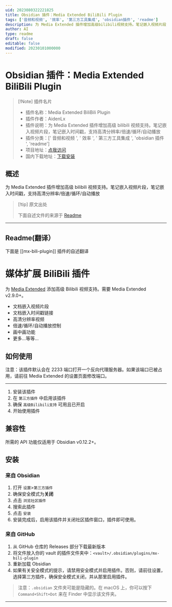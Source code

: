 ```yaml
---
uid: 2023080322221825
title: Obsidian 插件：Media Extended BiliBili Plugin
tags: ['音频和视频', '效率', '第三方工具集成', 'obsidian插件', 'readme']
description: 为 Media Extended 插件增加高级bilibili视频支持。笔记嵌入视频片段，笔记嵌入时间戳，支持高清分辨率/倍速/循环/自动播放
author: AI
type: readme
draft: false
editable: false
modified: 20230101000000
---
```


# Obsidian 插件：Media Extended BiliBili Plugin

> [!Note] 插件名片
> - 插件名称：Media Extended BiliBili Plugin
> - 插件作者：AidenLx
> - 插件说明：为 Media Extended 插件增加高级 bilibili 视频支持。笔记嵌入视频片段，笔记嵌入时间戳，支持高清分辨率/倍速/循环/自动播放
> - 插件分类：[' 音频和视频 ', ' 效率 ', ' 第三方工具集成 ', 'obsidian 插件 ', 'readme']
> - 项目地址：[点我访问](https://github.com/aidenlx/mx-bili-plugin)
> - 国内下载地址：[下载安装](https://pkmer.cn/products/plugin/pluginMarket/?mx-bili-plugin)

## 概述

为 Media Extended 插件增加高级 bilibili 视频支持。笔记嵌入视频片段，笔记嵌入时间戳，支持高清分辨率/倍速/循环/自动播放

> [!tip] 原文出处
>
>下面自述文件的来源于 [Readme](https://ghproxy.net/https://raw.githubusercontent.com/aidenlx/mx-bili-plugin/master/README.md)

---

## Readme(翻译）

下面是 [[mx-bili-plugin]] 插件的自述翻译

# 媒体扩展 BiliBili 插件

为 [Media Extended](https://github.com/aidenlx/media-extended) 添加高级 Bilibili 视频支持。需要 Media Extended v2.9.0+。

- 文档嵌入视频片段
- 文档嵌入时间戳链接
- 高清分辨率视频
- 倍速/循环/自动播放控制
- 画中画功能
- 更多...等等...

## 如何使用

注意：该插件默认会在 2233 端口打开一个反向代理服务器。如果该端口已被占用，请前往 Media Extended 的设置页面修改端口。

***

1. 安装该插件
2. 在 `第三方插件` 中启用该插件
3. 确保 `高级Bilibili支持` 可用且已开启
4. 开始使用插件

## 兼容性

所需的 API 功能仅适用于 Obsidian v0.12.2+。

## 安装

### 来自 Obsidian

1. 打开 `设置`>`第三方插件`
2. 确保安全模式为**关闭**
3. 点击 `浏览社区插件`
4. 搜索此插件
5. 点击 `安装`
6. 安装完成后，启用该插件并关闭社区插件窗口，插件即可使用。

### 来自 GitHub

1. 从 GitHub 仓库的 Releases 部分下载最新版本
2. 将文件放入你的 vault 的插件文件夹中：`<vault>/.obsidian/plugins/mx-bili-plugin`
3. 重新加载 Obsidian
4. 如果有关安全模式的提示，请禁用安全模式并启用插件。否则，请前往设置，选择第三方插件，确保安全模式关闭，并从那里启用插件。

> 注意：`.obsidian` 文件夹可能是隐藏的。在 macOS 上，你可以按下 `Command+Shift+Dot` 来在 Finder 中显示该文件夹。

***



